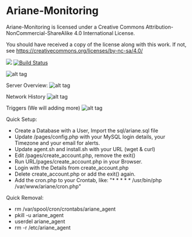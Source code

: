 # Ariane-Monitoring

Ariane-Monitoring is licensed under a
Creative Commons Attribution-NonCommercial-ShareAlike 4.0 International License.

You should have received a copy of the license along with this
work. If not, see https://creativecommons.org/licenses/by-nc-sa/4.0/

<a href="https://codeclimate.com/github/Ne00n/Ariane-Monitoring"><img src="https://codeclimate.com/github/Ne00n/Ariane-Monitoring/badges/gpa.svg" /></a>
[![Build Status](https://travis-ci.org/Ne00n/Ariane-Monitoring.svg?branch=master)](https://travis-ci.org/Ne00n/Ariane-Monitoring)

![alt tag](https://upload.wikimedia.org/wikipedia/commons/thumb/1/12/Cc-by-nc-sa_icon.svg/120px-Cc-by-nc-sa_icon.svg.png)

Server Overview:
![alt tag](http://i.imgur.com/p3SbPMk.png)

Network History
![alt tag](http://i.imgur.com/8HpxDE5.png)

Triggers (We will adding more)
![alt tag](http://i.imgur.com/TlLnbXf.png)

Quick Setup:

- Create a Database with a User, Import the sql/ariane.sql file
- Update /pages/config.php with your MySQL login details, your Timezone and your email for alerts.
- Update agent.sh and install.sh with your URL (wget & curl)
- Edit /pages/create_account.php, remove the exit()
- Run URL/pages/create_account.php in your Browser.
- Login with the Details from create_account.php
- Delete create_account.php or add the exit() again.
- Add the cron.php to your Crontab, like:  "* * * * * /usr/bin/php /var/www/ariane/cron.php"

Quick Removal:

- rm /var/spool/cron/crontabs/ariane_agent
- pkill -u ariane_agent
- userdel ariane_agent
- rm -r /etc/ariane_agent
